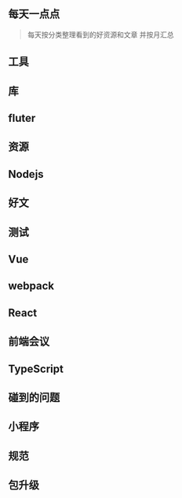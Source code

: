 每天一点点
---

> 每天按分类整理看到的好资源和文章
> 并按月汇总

## 工具


## 库


## fluter


## 资源


## Nodejs


## 好文


## 测试


## Vue

## webpack


## React


## 前端会议


## TypeScript


## 碰到的问题


## 小程序


## 规范


## 包升级
